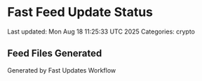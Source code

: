 # Fast Feed Update Status
Last updated: Mon Aug 18 11:25:33 UTC 2025
Categories: crypto

## Feed Files Generated

Generated by Fast Updates Workflow
